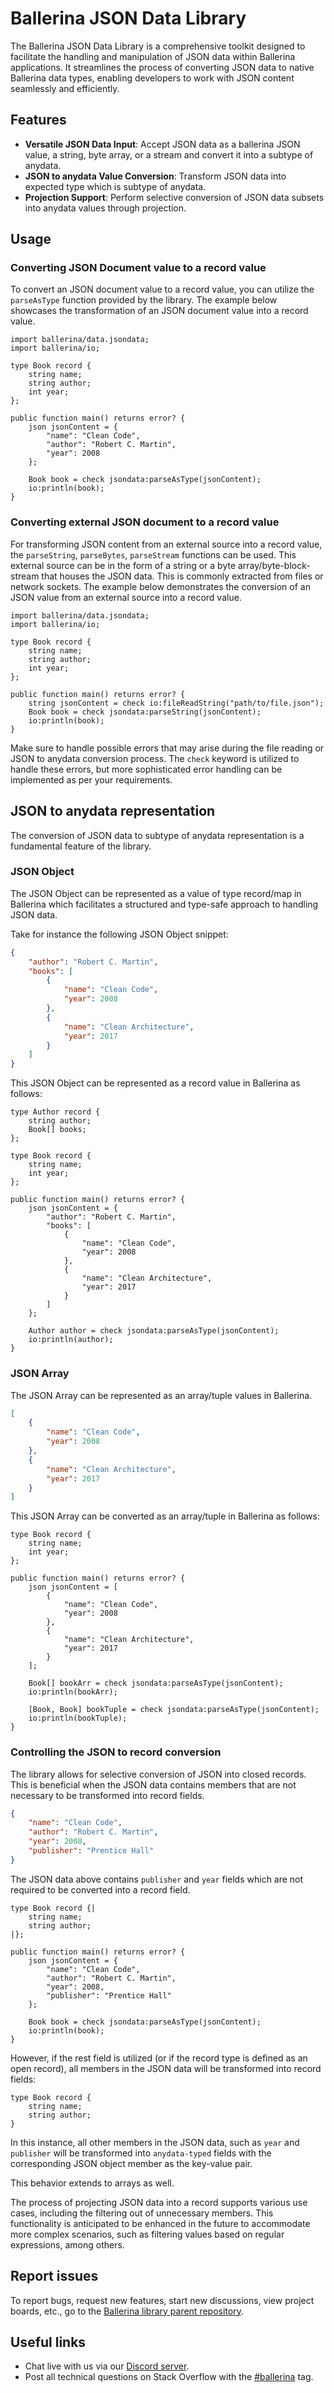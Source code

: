 # Ballerina JSON Data Library

The Ballerina JSON Data Library is a comprehensive toolkit designed to facilitate the handling and manipulation of JSON data within Ballerina applications. It streamlines the process of converting JSON data to native Ballerina data types, enabling developers to work with JSON content seamlessly and efficiently.

## Features

- **Versatile JSON Data Input**: Accept JSON data as a ballerina JSON value, a string, byte array, or a stream and convert it into a subtype of anydata.
- **JSON to anydata Value Conversion**: Transform JSON data into expected type which is subtype of anydata.
- **Projection Support**: Perform selective conversion of JSON data subsets into anydata values through projection.

## Usage

### Converting JSON Document value to a record value

To convert an JSON document value to a record value, you can utilize the `parseAsType` function provided by the library. The example below showcases the transformation of an JSON document value into a record value.

```ballerina
import ballerina/data.jsondata;
import ballerina/io;

type Book record {
    string name;
    string author;
    int year;
};

public function main() returns error? {
    json jsonContent = {
        "name": "Clean Code",
        "author": "Robert C. Martin",
        "year": 2008
    };

    Book book = check jsondata:parseAsType(jsonContent);
    io:println(book);
}
```

### Converting external JSON document to a record value

For transforming JSON content from an external source into a record value, the `parseString`, `parseBytes`, `parseStream` functions can be used. This external source can be in the form of a string or a byte array/byte-block-stream that houses the JSON data. This is commonly extracted from files or network sockets. The example below demonstrates the conversion of an JSON value from an external source into a record value.

```ballerina
import ballerina/data.jsondata;
import ballerina/io;

type Book record {
    string name;
    string author;
    int year;
};

public function main() returns error? {
    string jsonContent = check io:fileReadString("path/to/file.json");
    Book book = check jsondata:parseString(jsonContent);
    io:println(book);
}
```

Make sure to handle possible errors that may arise during the file reading or JSON to anydata conversion process. The `check` keyword is utilized to handle these errors, but more sophisticated error handling can be implemented as per your requirements.

## JSON to anydata representation

The conversion of JSON data to subtype of anydata representation is a fundamental feature of the library.

### JSON Object

The JSON Object can be represented as a value of type record/map in Ballerina which facilitates a structured and type-safe approach to handling JSON data.

Take for instance the following JSON Object snippet:

```json
{
    "author": "Robert C. Martin",
    "books": [
        {
            "name": "Clean Code",
            "year": 2008
        },
        {
            "name": "Clean Architecture",
            "year": 2017
        }
    ]
}
```

This JSON Object can be represented as a record value in Ballerina as follows:

```ballerina
type Author record {
    string author;
    Book[] books;
};

type Book record {
    string name;
    int year;
};

public function main() returns error? {
    json jsonContent = {
        "author": "Robert C. Martin",
        "books": [
            {
                "name": "Clean Code",
                "year": 2008
            },
            {
                "name": "Clean Architecture",
                "year": 2017
            }
        ]
    };

    Author author = check jsondata:parseAsType(jsonContent);
    io:println(author);
}
```

### JSON Array

The JSON Array can be represented as an array/tuple values in Ballerina.

```json
[
    {
        "name": "Clean Code",
        "year": 2008
    },
    {
        "name": "Clean Architecture",
        "year": 2017
    }
]
```

This JSON Array can be converted as an array/tuple in Ballerina as follows:

```ballerina
type Book record {
    string name;
    int year;
};

public function main() returns error? {
    json jsonContent = [
        {
            "name": "Clean Code",
            "year": 2008
        },
        {
            "name": "Clean Architecture",
            "year": 2017
        }
    ];

    Book[] bookArr = check jsondata:parseAsType(jsonContent);
    io:println(bookArr);
  
    [Book, Book] bookTuple = check jsondata:parseAsType(jsonContent);
    io:println(bookTuple);
}
```

### Controlling the JSON to record conversion

The library allows for selective conversion of JSON into closed records. This is beneficial when the JSON data contains members that are not necessary to be transformed into record fields.

```json
{
    "name": "Clean Code",
    "author": "Robert C. Martin",
    "year": 2008,
    "publisher": "Prentice Hall"
}
```

The JSON data above contains `publisher` and `year` fields which are not required to be converted into a record field.

```ballerina
type Book record {|
    string name;
    string author;
|};

public function main() returns error? {
    json jsonContent = {
        "name": "Clean Code",
        "author": "Robert C. Martin",
        "year": 2008,
        "publisher": "Prentice Hall"
    };

    Book book = check jsondata:parseAsType(jsonContent);
    io:println(book);
}
```

However, if the rest field is utilized (or if the record type is defined as an open record), all members in the JSON data will be transformed into record fields:

```ballerina
type Book record {
    string name;
    string author;
}
```

In this instance, all other members in the JSON data, such as `year` and `publisher` will be transformed into `anydata-typed` fields with the corresponding JSON object member as the key-value pair.

This behavior extends to arrays as well.

The process of projecting JSON data into a record supports various use cases, including the filtering out of unnecessary members. This functionality is anticipated to be enhanced in the future to accommodate more complex scenarios, such as filtering values based on regular expressions, among others.

## Report issues

To report bugs, request new features, start new discussions, view project boards, etc., go to the [Ballerina library parent repository](https://github.com/ballerina-platform/ballerina-library).

## Useful links

- Chat live with us via our [Discord server](https://discord.gg/ballerinalang).
- Post all technical questions on Stack Overflow with the [#ballerina](https://stackoverflow.com/questions/tagged/ballerina) tag.
